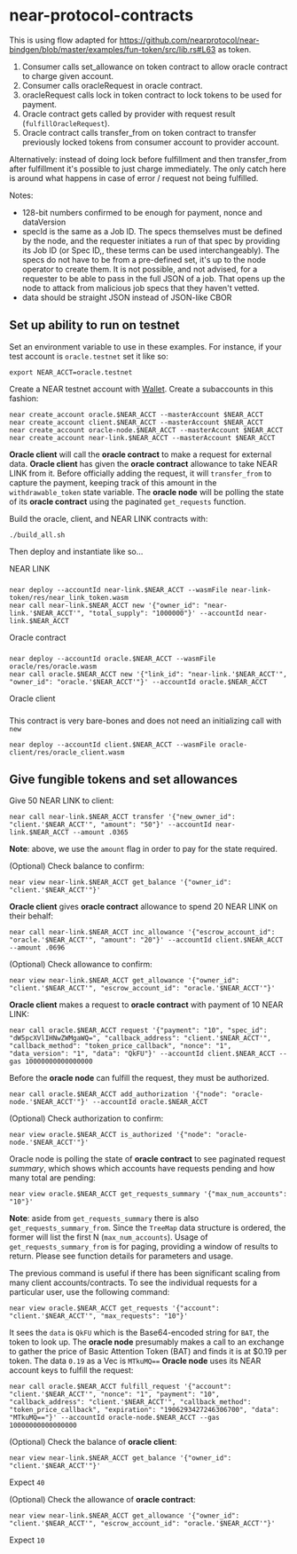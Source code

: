 # near-protocol-contracts

This is using flow adapted for https://github.com/nearprotocol/near-bindgen/blob/master/examples/fun-token/src/lib.rs#L63 as token.

1) Consumer calls set_allowance on token contract to allow oracle contract to charge given account.
2) Consumer calls oracleRequest in oracle contract.
3) oracleRequest calls lock in token contract to lock tokens to be used for payment.
4) Oracle contract gets called by provider with request result (`fulfillOracleRequest`).
5) Oracle contract calls transfer_from on token contract to transfer previously locked tokens from consumer account to provider account.

Alternatively:
instead of doing lock before fulfillment and then transfer_from after fulfillment it's possible to just charge immediately. The only catch here is around what happens in case of error / request not being fulfilled.

Notes:
- 128-bit numbers confirmed to be enough for payment, nonce and dataVersion
- specId  is the same as a Job ID. The specs themselves must be defined by the node, and the requester initiates a run of that spec by providing its Job ID (or Spec ID,, these terms can be used interchangeably). The specs do not have to be from a pre-defined set, it's up to the node operator to create them. It is not possible, and not advised, for a requester to be able to pass in the full JSON of a job. That opens up the node to attack from malicious job specs that they haven't vetted.
- data should be straight JSON instead of JSON-like CBOR

## Set up ability to run on testnet
Set an environment variable to use in these examples. For instance, if your test account is `oracle.testnet` set it like so:

    export NEAR_ACCT=oracle.testnet

Create a NEAR testnet account with [Wallet](https://wallet.testnet.near.org).
Create a subaccounts in this fashion:

    near create_account oracle.$NEAR_ACCT --masterAccount $NEAR_ACCT
    near create_account client.$NEAR_ACCT --masterAccount $NEAR_ACCT
    near create_account oracle-node.$NEAR_ACCT --masterAccount $NEAR_ACCT
    near create_account near-link.$NEAR_ACCT --masterAccount $NEAR_ACCT

**Oracle client** will call the **oracle contract** to make a request for external data.
**Oracle client** has given the **oracle contract** allowance to take NEAR LINK from it. Before officially adding the request, it will `transfer_from` to capture the payment, keeping track of this amount in the `withdrawable_token` state variable.
The **oracle node** will be polling the state of its **oracle contract** using the paginated `get_requests` function.

Build the oracle, client, and NEAR LINK contracts with:

    ./build_all.sh
    
Then deploy and instantiate like so…

NEAR LINK
###

    near deploy --accountId near-link.$NEAR_ACCT --wasmFile near-link-token/res/near_link_token.wasm
    near call near-link.$NEAR_ACCT new '{"owner_id": "near-link.'$NEAR_ACCT'", "total_supply": "1000000"}' --accountId near-link.$NEAR_ACCT
    
Oracle contract
###

    near deploy --accountId oracle.$NEAR_ACCT --wasmFile oracle/res/oracle.wasm
    near call oracle.$NEAR_ACCT new '{"link_id": "near-link.'$NEAR_ACCT'", "owner_id": "oracle.'$NEAR_ACCT'"}' --accountId oracle.$NEAR_ACCT
    
Oracle client
###

This contract is very bare-bones and does not need an initializing call with `new`

    near deploy --accountId client.$NEAR_ACCT --wasmFile oracle-client/res/oracle_client.wasm
    
## Give fungible tokens and set allowances

Give 50 NEAR LINK to client:

    near call near-link.$NEAR_ACCT transfer '{"new_owner_id": "client.'$NEAR_ACCT'", "amount": "50"}' --accountId near-link.$NEAR_ACCT --amount .0365
    
**Note**: above, we use the `amount` flag in order to pay for the state required.
    
(Optional) Check balance to confirm:

    near view near-link.$NEAR_ACCT get_balance '{"owner_id": "client.'$NEAR_ACCT'"}'
    
**Oracle client** gives **oracle contract** allowance to spend 20 NEAR LINK on their behalf:

    near call near-link.$NEAR_ACCT inc_allowance '{"escrow_account_id": "oracle.'$NEAR_ACCT'", "amount": "20"}' --accountId client.$NEAR_ACCT --amount .0696
    
(Optional) Check allowance to confirm:

    near view near-link.$NEAR_ACCT get_allowance '{"owner_id": "client.'$NEAR_ACCT'", "escrow_account_id": "oracle.'$NEAR_ACCT'"}'
    
**Oracle client** makes a request to **oracle contract** with payment of 10 NEAR LINK:

    near call oracle.$NEAR_ACCT request '{"payment": "10", "spec_id": "dW5pcXVlIHNwZWMgaWQ=", "callback_address": "client.'$NEAR_ACCT'", "callback_method": "token_price_callback", "nonce": "1", "data_version": "1", "data": "QkFU"}' --accountId client.$NEAR_ACCT --gas 10000000000000000
    
Before the **oracle node** can fulfill the request, they must be authorized.

    near call oracle.$NEAR_ACCT add_authorization '{"node": "oracle-node.'$NEAR_ACCT'"}' --accountId oracle.$NEAR_ACCT
    
(Optional) Check authorization to confirm:

    near view oracle.$NEAR_ACCT is_authorized '{"node": "oracle-node.'$NEAR_ACCT'"}'   
         
Oracle node is polling the state of **oracle contract** to see paginated request *summary*, which shows which accounts have requests pending and how many total are pending:

    near view oracle.$NEAR_ACCT get_requests_summary '{"max_num_accounts": "10"}'
    
**Note**: aside from `get_requests_summary` there is also `get_requests_summary_from`. Since the `TreeMap` data structure is ordered, the former will list the first N (`max_num_accounts`). Usage of `get_requests_summary_from` is for paging, providing a window of results to return. Please see function details for parameters and usage.

The previous command is useful if there has been significant scaling from many client accounts/contracts. To see the individual requests for a particular user, use the following command:

    near view oracle.$NEAR_ACCT get_requests '{"account": "client.'$NEAR_ACCT'", "max_requests": "10"}'
    
It sees the `data` is `QkFU` which is the Base64-encoded string for `BAT`, the token to look up. The **oracle node** presumably makes a call to an exchange to gather the price of Basic Attention Token (BAT) and finds it is at $0.19 per token.
The data `0.19` as a Vec<u8> is `MTkuMQ==`
**Oracle node** uses its NEAR account keys to fulfill the request:

    near call oracle.$NEAR_ACCT fulfill_request '{"account": "client.'$NEAR_ACCT'", "nonce": "1", "payment": "10", "callback_address": "client.'$NEAR_ACCT'", "callback_method": "token_price_callback", "expiration": "1906293427246306700", "data": "MTkuMQ=="}' --accountId oracle-node.$NEAR_ACCT --gas 10000000000000000
    
(Optional) Check the balance of **oracle client**:

    near view near-link.$NEAR_ACCT get_balance '{"owner_id": "client.'$NEAR_ACCT'"}'
    
Expect `40`
    
(Optional) Check the allowance of **oracle contract**:

    near view near-link.$NEAR_ACCT get_allowance '{"owner_id": "client.'$NEAR_ACCT'", "escrow_account_id": "oracle.'$NEAR_ACCT'"}'
    
Expect `10`
